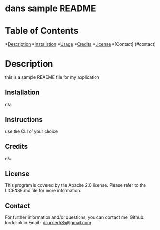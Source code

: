 # dans sample README
# Table of Contents
*[Description](#description)
*[Installation](#installation)
*[Usage](#usage)
*[Credits](#credits)
*[License](#license)
*[Contact] (#contact)

# Description
this is a sample README file for my application
## Installation
n/a
## Instructions
use the CLI of your choice
## Credits
n/a
## License
This program is covered by the Apache 2.0 license. Please refer to the LICENSE.md file for more information.
## Contact
For further information and/or questions, you can contact me:
Github: lorddanklin
Email : dcurrier585@gmail.com